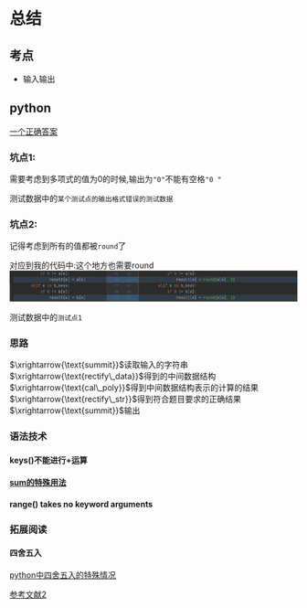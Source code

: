 # 总结
## 考点
+ 输入输出

## python
[一个正确答案](https://blog.csdn.net/weixin_44575329/article/details/104362066)

### 坑点1:
需要考虑到多项式的值为0的时候,输出为`"0"`不能有空格`"0 "`

测试数据中的`某个测试点的输出格式错误的测试数据`
### 坑点2:
记得考虑到所有的值都被`round`了

对应到我的代码中:这个地方也需要round
![](https://raw.githubusercontent.com/ednow/cloudimg/main/githubio/20210624124308.png)

测试数据中的`测试点1`

### 思路
$\xrightarrow{\text{summit}}$读取输入的字符串$\xrightarrow{\text{rectify\_data}}$得到的中间数据结构$\xrightarrow{\text{cal\_poly}}$得到中间数据结构表示的计算的结果$\xrightarrow{\text{rectify\_str}}$得到符合题目要求的正确结果$\xrightarrow{\text{summit}}$输出

### 语法技术
#### keys()不能进行+运算

#### [sum的特殊用法](https://ednow.github.io/2021/02/01/python%E6%8A%80%E6%B3%95%E6%80%BB%E7%BB%93/#%E4%BA%A4%E6%9B%BF%E7%A9%BF%E6%8F%92%E4%B8%A4%E4%B8%AA%E7%AD%89%E9%95%BF%E7%9A%84list)

#### range() takes no keyword arguments

### 拓展阅读
#### 四舍五入
[python中四舍五入的特殊情况](https://zhuanlan.zhihu.com/p/93363837)

[参考文献2](https://zhuanlan.zhihu.com/p/115431517)